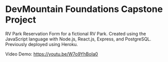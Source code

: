# DevMountain Foundations Capstone Project

RV Park Reservation Form for a fictional RV Park. Created using the JavaScript language with Node.js, React.js, Express, and PostgreSQL. Previously deployed using Heroku.


Video Demo: https://youtu.be/W7o9YhBoIa0

